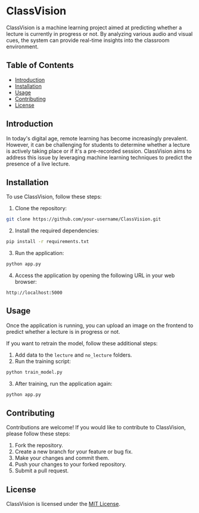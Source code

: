 # ClassVision

ClassVision is a machine learning project aimed at predicting whether a lecture is currently in progress or not. By analyzing various audio and visual cues, the system can provide real-time insights into the classroom environment.

## Table of Contents

- [Introduction](#introduction)
- [Installation](#installation)
- [Usage](#usage)
- [Contributing](#contributing)
- [License](#license)

## Introduction

In today's digital age, remote learning has become increasingly prevalent. However, it can be challenging for students to determine whether a lecture is actively taking place or if it's a pre-recorded session. ClassVision aims to address this issue by leveraging machine learning techniques to predict the presence of a live lecture.

## Installation

To use ClassVision, follow these steps:

1. Clone the repository:

```bash
git clone https://github.com/your-username/ClassVision.git
```

2. Install the required dependencies:

```bash
pip install -r requirements.txt
```

3. Run the application:

```bash
python app.py
```

4. Access the application by opening the following URL in your web browser:

```
http://localhost:5000
```

## Usage

Once the application is running, you can upload an image on the frontend to predict whether a lecture is in progress or not.

If you want to retrain the model, follow these additional steps:

1. Add data to the `lecture` and `no_lecture` folders.
2. Run the training script:

```bash
python train_model.py
```

3. After training, run the application again:

```bash
python app.py
```

## Contributing

Contributions are welcome! If you would like to contribute to ClassVision, please follow these steps:

1. Fork the repository.
2. Create a new branch for your feature or bug fix.
3. Make your changes and commit them.
4. Push your changes to your forked repository.
5. Submit a pull request.

## License

ClassVision is licensed under the [MIT License](LICENSE).
